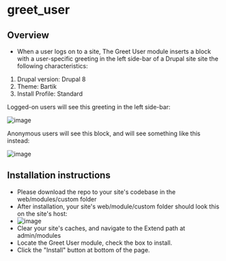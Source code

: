 # greet_user
## Overview

- When a user logs on to a site, The Greet User module inserts a block with a user-specific greeting in the left side-bar of a Drupal site site the following characteristics:
1. Drupal version: Drupal 8
2. Theme: Bartik
3. Install Profile: Standard

Logged-on users will see this greeting in the left side-bar:

![image](https://user-images.githubusercontent.com/61120350/155034672-099fb82d-3b4a-4d88-84c2-bfd81f92bf73.png)

Anonymous users will see this block, and will see something like this instead:

![image](https://user-images.githubusercontent.com/61120350/155034885-2c119448-3a08-48e9-81a4-9b9420fb72e4.png)


## Installation instructions
- Please download the repo to your site's codebase in the web/modules/custom folder
- After installation, your site's web/module/custom folder should look this on the site's host:
- ![image](https://user-images.githubusercontent.com/61120350/155035194-993d5ab5-7c33-4ada-80eb-71c2c71d6ffb.png) 
- Clear your site's caches, and navigate to the Extend path at admin/modules
- Locate the Greet User module, check the box to install. 
- Click the "Install" button at bottom of the page.
